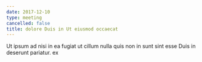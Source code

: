 ```yaml
---
date: 2017-12-10
type: meeting
cancelled: false
title: dolore Duis in Ut eiusmod occaecat
---
```

Ut ipsum ad nisi in ea fugiat ut cillum nulla quis non in sunt sint esse Duis in deserunt pariatur. ex